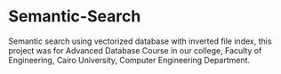 # Semantic-Search
Semantic search using vectorized database with inverted file index, this project was for Advanced Database Course in our college, Faculty of Engineering, Cairo University, Computer Engineering Department.
